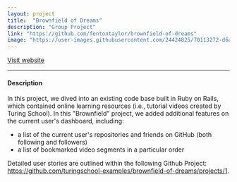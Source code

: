 ```yaml
---
layout: project
title:  "Brownfield of Dreams"
description: "Group Project"
link: "https://github.com/fentontaylor/brownfield-of-dreams"
image: "https://user-images.githubusercontent.com/24424825/70113272-d6ace200-1615-11ea-9cf1-303a4cef0bcf.png"
---
```

[Visit website](https://brownfielddreams.herokuapp.com/)

<hr>

#### Description
In this project, we dived into an existing code base built in Ruby on Rails, which contained online learning resources (i.e., tutorial videos created by Turing School). In this "Brownfield" project, we added additional features on the current user's dashboard, including:
  - a list of the current user's repositories and friends on GitHub (both following and followers)
  - a list of bookmarked video segments in a particular order

Detailed user stories are outlined within the following Github Project: https://github.com/turingschool-examples/brownfield-of-dreams/projects/1.
